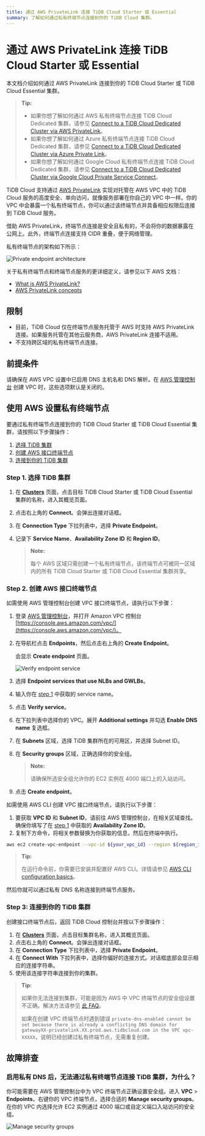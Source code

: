 ```yaml
---
title: 通过 AWS PrivateLink 连接 TiDB Cloud Starter 或 Essential
summary: 了解如何通过私有终端节点连接到你的 TiDB Cloud 集群。
---
```


# 通过 AWS PrivateLink 连接 TiDB Cloud Starter 或 Essential

本文档介绍如何通过 AWS PrivateLink 连接到你的 TiDB Cloud Starter 或 TiDB Cloud Essential 集群。

> **Tip:**
>
> - 如果你想了解如何通过 AWS 私有终端节点连接 TiDB Cloud Dedicated 集群，请参见 [Connect to a TiDB Cloud Dedicated Cluster via AWS PrivateLink](/tidb-cloud/set-up-private-endpoint-connections.md)。
> - 如果你想了解如何通过 Azure 私有终端节点连接 TiDB Cloud Dedicated 集群，请参见 [Connect to a TiDB Cloud Dedicated Cluster via Azure Private Link](/tidb-cloud/set-up-private-endpoint-connections-on-azure.md)。
> - 如果你想了解如何通过 Google Cloud 私有终端节点连接 TiDB Cloud Dedicated 集群，请参见 [Connect to a TiDB Cloud Dedicated Cluster via Google Cloud Private Service Connect](/tidb-cloud/set-up-private-endpoint-connections-on-google-cloud.md)。

TiDB Cloud 支持通过 [AWS PrivateLink](https://aws.amazon.com/privatelink/?privatelink-blogs.sort-by=item.additionalFields.createdDate&privatelink-blogs.sort-order=desc) 实现对托管在 AWS VPC 中的 TiDB Cloud 服务的高度安全、单向访问，就像服务部署在你自己的 VPC 中一样。你的 VPC 中会暴露一个私有终端节点，你可以通过该终端节点并具备相应权限后连接到 TiDB Cloud 服务。

借助 AWS PrivateLink，终端节点连接是安全且私有的，不会将你的数据暴露在公网上。此外，终端节点连接支持 CIDR 重叠，便于网络管理。

私有终端节点的架构如下所示：

![Private endpoint architecture](https://docs-download.pingcap.com/media/images/docs/tidb-cloud/aws-private-endpoint-arch.png)

关于私有终端节点和终端节点服务的更详细定义，请参见以下 AWS 文档：

- [What is AWS PrivateLink?](https://docs.aws.amazon.com/vpc/latest/privatelink/what-is-privatelink.html)
- [AWS PrivateLink concepts](https://docs.aws.amazon.com/vpc/latest/privatelink/concepts.html)

## 限制

- 目前，TiDB Cloud 仅在终端节点服务托管于 AWS 时支持 AWS PrivateLink 连接。如果服务托管在其他云服务商，AWS PrivateLink 连接不适用。
- 不支持跨区域的私有终端节点连接。

## 前提条件

请确保在 AWS VPC 设置中已启用 DNS 主机名和 DNS 解析。在 [AWS 管理控制台](https://console.aws.amazon.com/) 创建 VPC 时，这些选项默认是关闭的。

## 使用 AWS 设置私有终端节点

要通过私有终端节点连接到你的 TiDB Cloud Starter 或 TiDB Cloud Essential 集群，请按照以下步骤操作：

1. [选择 TiDB 集群](#step-1-choose-a-tidb-cluster)
2. [创建 AWS 接口终端节点](#step-2-create-an-aws-interface-endpoint)
3. [连接到你的 TiDB 集群](#step-3-connect-to-your-tidb-cluster)

### Step 1. 选择 TiDB 集群

1. 在 [**Clusters**](https://tidbcloud.com/project/clusters) 页面，点击目标 TiDB Cloud Starter 或 TiDB Cloud Essential 集群的名称，进入其概览页面。
2. 点击右上角的 **Connect**。会弹出连接对话框。
3. 在 **Connection Type** 下拉列表中，选择 **Private Endpoint**。
4. 记录下 **Service Name**、**Availability Zone ID** 和 **Region ID**。

    > **Note:**
    >
    > 每个 AWS 区域只需创建一个私有终端节点，该终端节点可被同一区域内的所有 TiDB Cloud Starter 或 TiDB Cloud Essential 集群共享。

### Step 2. 创建 AWS 接口终端节点

<SimpleTab>
<div label="Use AWS Console">

如需使用 AWS 管理控制台创建 VPC 接口终端节点，请执行以下步骤：

1. 登录 [AWS 管理控制台](https://aws.amazon.com/console/)，并打开 Amazon VPC 控制台 [https://console.aws.amazon.com/vpc/](https://console.aws.amazon.com/vpc/)。
2. 在导航栏点击 **Endpoints**，然后点击右上角的 **Create Endpoint**。

    会显示 **Create endpoint** 页面。

    ![Verify endpoint service](https://docs-download.pingcap.com/media/images/docs/tidb-cloud/private-endpoint/create-endpoint-2.png)

3. 选择 **Endpoint services that use NLBs and GWLBs**。
4. 输入你在 [step 1](#step-1-choose-a-tidb-cluster) 中获取的 service name。
5. 点击 **Verify service**。
6. 在下拉列表中选择你的 VPC。展开 **Additional settings** 并勾选 **Enable DNS name** 复选框。
7. 在 **Subnets** 区域，选择 TiDB 集群所在的可用区，并选择 Subnet ID。
8. 在 **Security groups** 区域，正确选择你的安全组。

    > **Note:**
    >
    > 请确保所选安全组允许你的 EC2 实例在 4000 端口上的入站访问。

9. 点击 **Create endpoint**。

</div>
<div label="Use AWS CLI">

如需使用 AWS CLI 创建 VPC 接口终端节点，请执行以下步骤：

1. 要获取 **VPC ID** 和 **Subnet ID**，请前往 AWS 管理控制台，在相关区域查找。确保你填写了在 [step 1](#step-1-choose-a-tidb-cluster) 中获取的 **Availability Zone ID**。
2. 复制下方命令，将相关参数替换为你获取的信息，然后在终端中执行。

```bash
aws ec2 create-vpc-endpoint --vpc-id ${your_vpc_id} --region ${region_id} --service-name ${service_name} --vpc-endpoint-type Interface --subnet-ids ${your_subnet_id}
```

> **Tip:**
>
> 在运行命令前，你需要已安装并配置好 AWS CLI。详情请参见 [AWS CLI configuration basics](https://docs.aws.amazon.com/cli/latest/userguide/cli-configure-quickstart.html)。

</div>
</SimpleTab>

然后你就可以通过私有 DNS 名称连接到终端节点服务。

### Step 3: 连接到你的 TiDB 集群

创建接口终端节点后，返回 TiDB Cloud 控制台并按以下步骤操作：

1. 在 [**Clusters**](https://tidbcloud.com/project/clusters) 页面，点击目标集群名称，进入其概览页面。
2. 点击右上角的 **Connect**。会弹出连接对话框。
3. 在 **Connection Type** 下拉列表中，选择 **Private Endpoint**。
4. 在 **Connect With** 下拉列表中，选择你偏好的连接方式。对话框底部会显示相应的连接字符串。
5. 使用该连接字符串连接到你的集群。

> **Tip:**
>
> 如果你无法连接到集群，可能是因为 AWS 中 VPC 终端节点的安全组设置不正确。解决方法请参见 [此 FAQ](#troubleshooting)。
>
> 如果在创建 VPC 终端节点时遇到错误 `private-dns-enabled cannot be set because there is already a conflicting DNS domain for gatewayXX-privatelink.XX.prod.aws.tidbcloud.com in the VPC vpc-XXXXX`，说明已经创建过私有终端节点，无需重复创建。

## 故障排查

### 启用私有 DNS 后，无法通过私有终端节点连接 TiDB 集群，为什么？

你可能需要在 AWS 管理控制台中为 VPC 终端节点正确设置安全组。进入 **VPC** > **Endpoints**，右键你的 VPC 终端节点，选择合适的 **Manage security groups**。在你的 VPC 内选择允许 EC2 实例通过 4000 端口或自定义端口入站访问的安全组。

![Manage security groups](https://docs-download.pingcap.com/media/images/docs/tidb-cloud/private-endpoint/manage-security-groups.png)